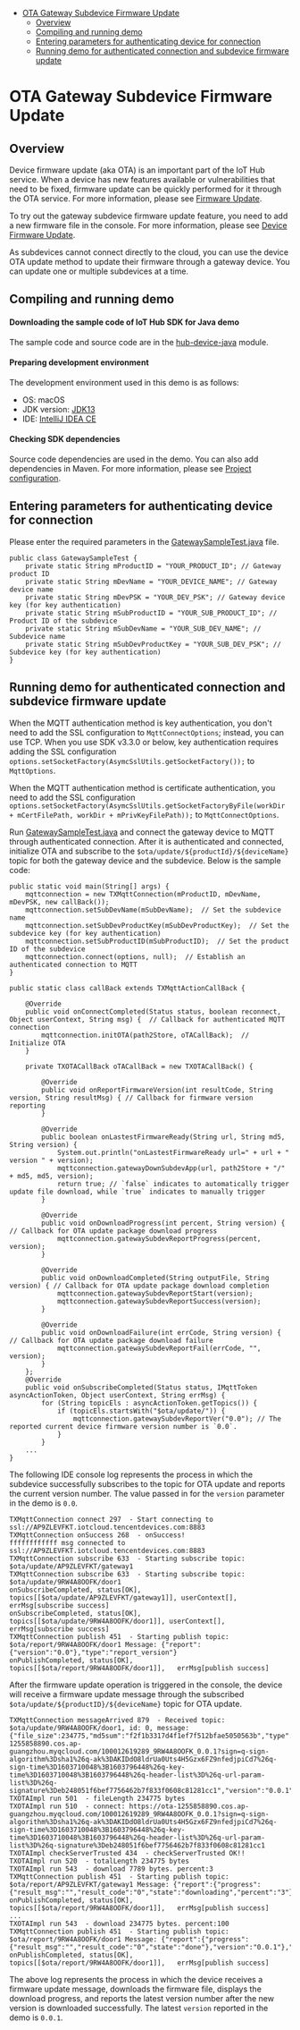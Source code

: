 * [OTA Gateway Subdevice Firmware Update](#OTA-Gateway-Subdevice-Firmware-Update)
  * [Overview](#Overview)
  * [Compiling and running demo](#Compiling-and-running-demo)
  * [Entering parameters for authenticating device for connection](#Entering-parameters-for-authenticating-device-for-connection)
  * [Running demo for authenticated connection and subdevice firmware update](#Running-demo-for-authenticated-connection-and-subdevice-firmware-update)

# OTA Gateway Subdevice Firmware Update
## Overview

Device firmware update (aka OTA) is an important part of the IoT Hub service. When a device has new features available or vulnerabilities that need to be fixed, firmware update can be quickly performed for it through the OTA service. For more information, please see [Firmware Update](https://cloud.tencent.com/document/product/634/14673).

To try out the gateway subdevice firmware update feature, you need to add a new firmware file in the console. For more information, please see [Device Firmware Update](https://cloud.tencent.com/document/product/634/14674).

As subdevices cannot connect directly to the cloud, you can use the device OTA update method to update their firmware through a gateway device. You can update one or multiple subdevices at a time.

## Compiling and running demo

#### Downloading the sample code of IoT Hub SDK for Java demo

The sample code and source code are in the [hub-device-java](../../../hub-device-java) module.

#### Preparing development environment

The development environment used in this demo is as follows:

* OS: macOS
* JDK version: [JDK13](https://www.oracle.com/java/technologies/javase-jdk13-downloads.html)
* IDE: [IntelliJ IDEA CE](https://www.jetbrains.com/idea/)

#### Checking SDK dependencies

Source code dependencies are used in the demo. You can also add dependencies in Maven. For more information, please see [Project configuration](../../../hub-device-java/PRELIM__README_EN-US.md#Project-configuration).

## Entering parameters for authenticating device for connection

Please enter the required parameters in the [GatewaySampleTest.java](../../../hub-device-java/src/test/java/com/tencent/iot/hub/device/java/core/gateway/GatewaySampleTest.java) file.
```
public class GatewaySampleTest {
    private static String mProductID = "YOUR_PRODUCT_ID"; // Gateway product ID
	private static String mDevName = "YOUR_DEVICE_NAME"; // Gateway device name
	private static String mDevPSK = "YOUR_DEV_PSK"; // Gateway device key (for key authentication)
	private static String mSubProductID = "YOUR_SUB_PRODUCT_ID"; // Product ID of the subdevice
	private static String mSubDevName = "YOUR_SUB_DEV_NAME"; // Subdevice name
	private static String mSubDevProductKey = "YOUR_SUB_DEV_PSK"; // Subdevice key (for key authentication)
}
```

## Running demo for authenticated connection and subdevice firmware update

When the MQTT authentication method is key authentication, you don't need to add the SSL configuration to `MqttConnectOptions`; instead, you can use TCP. When you use SDK v3.3.0 or below, key authentication requires adding the SSL configuration `options.setSocketFactory(AsymcSslUtils.getSocketFactory());` to `MqttOptions`.

When the MQTT authentication method is certificate authentication, you need to add the SSL configuration `options.setSocketFactory(AsymcSslUtils.getSocketFactoryByFile(workDir + mCertFilePath, workDir + mPrivKeyFilePath));` to `MqttConnectOptions`.

Run [GatewaySampleTest.java](../../../hub-device-java/src/test/java/com/tencent/iot/hub/device/java/core/gateway/GatewaySampleTest.java) and connect the gateway device to MQTT through authenticated connection. After it is authenticated and connected, initialize OTA and subscribe to the `$ota/update/${productId}/${deviceName}` topic for both the gateway device and the subdevice. Below is the sample code:

```
public static void main(String[] args) {
    mqttconnection = new TXMqttConnection(mProductID, mDevName, mDevPSK, new callBack());
    mqttconnection.setSubDevName(mSubDevName);  // Set the subdevice name
    mqttconnection.setSubDevProductKey(mSubDevProductKey);  // Set the subdevice key (for key authentication)
    mqttconnection.setSubProductID(mSubProductID);  // Set the product ID of the subdevice
    mqttconnection.connect(options, null);  // Establish an authenticated connection to MQTT
}

public static class callBack extends TXMqttActionCallBack {

    @Override
    public void onConnectCompleted(Status status, boolean reconnect, Object userContext, String msg) {  // Callback for authenticated MQTT connection
        mqttconnection.initOTA(path2Store, oTACallBack);  // Initialize OTA
    }

    private TXOTACallBack oTACallBack = new TXOTACallBack() {

        @Override
        public void onReportFirmwareVersion(int resultCode, String version, String resultMsg) { // Callback for firmware version reporting
        }

        @Override
        public boolean onLastestFirmwareReady(String url, String md5, String version) {
        	System.out.println("onLastestFirmwareReady url=" + url + " version " + version);
        	mqttconnection.gatewayDownSubdevApp(url, path2Store + "/" + md5, md5, version);
        	return true; // `false` indicates to automatically trigger update file download, while `true` indicates to manually trigger
        }

        @Override
        public void onDownloadProgress(int percent, String version) { // Callback for OTA update package download progress
        	mqttconnection.gatewaySubdevReportProgress(percent, version);
        }

        @Override
        public void onDownloadCompleted(String outputFile, String version) { // Callback for OTA update package download completion
        	mqttconnection.gatewaySubdevReportStart(version);
        	mqttconnection.gatewaySubdevReportSuccess(version);
        }

        @Override
        public void onDownloadFailure(int errCode, String version) { // Callback for OTA update package download failure
        	mqttconnection.gatewaySubdevReportFail(errCode, "", version);
        }
    };
    @Override
    public void onSubscribeCompleted(Status status, IMqttToken asyncActionToken, Object userContext, String errMsg) {
        for (String topicEls : asyncActionToken.getTopics()) {
            if (topicEls.startsWith("$ota/update/")) {
                mqttconnection.gatewaySubdevReportVer("0.0"); // The reported current device firmware version number is `0.0`.
            }
        }
    ...
}
```

The following IDE console log represents the process in which the subdevice successfully subscribes to the topic for OTA update and reports the current version number. The value passed in for the `version` parameter in the demo is `0.0`.

```
TXMqttConnection connect 297  - Start connecting to ssl://AP9ZLEVFKT.iotcloud.tencentdevices.com:8883
TXMqttConnection onSuccess 268  - onSuccess!
ffffffffffff msg connected to ssl://AP9ZLEVFKT.iotcloud.tencentdevices.com:8883
TXMqttConnection subscribe 633  - Starting subscribe topic: $ota/update/AP9ZLEVFKT/gateway1
TXMqttConnection subscribe 633  - Starting subscribe topic: $ota/update/9RW4A8OOFK/door1
onSubscribeCompleted, status[OK], topics[[$ota/update/AP9ZLEVFKT/gateway1]], userContext[], errMsg[subscribe success]
onSubscribeCompleted, status[OK], topics[[$ota/update/9RW4A8OOFK/door1]], userContext[], errMsg[subscribe success]
TXMqttConnection publish 451  - Starting publish topic: $ota/report/9RW4A8OOFK/door1 Message: {"report":{"version":"0.0"},"type":"report_version"}
onPublishCompleted, status[OK], topics[[$ota/report/9RW4A8OOFK/door1]],   errMsg[publish success]
```

After the firmware update operation is triggered in the console, the device will receive a firmware update message through the subscribed `$ota/update/${productID}/${deviceName}` topic for OTA update.

```
TXMqttConnection messageArrived 879  - Received topic: $ota/update/9RW4A8OOFK/door1, id: 0, message: {"file_size":234775,"md5sum":"f2f1b3317d4f1ef7f512bfae5050563b","type":"update_firmware","url":"https://ota-1255858890.cos.ap-guangzhou.myqcloud.com/100012619289_9RW4A8OOFK_0.0.1?sign=q-sign-algorithm%3Dsha1%26q-ak%3DAKIDdO8ldrUa0Uts4H5Gzx6FZ9nfedjpiCd7%26q-sign-time%3D1603710048%3B1603796448%26q-key-time%3D1603710048%3B1603796448%26q-header-list%3D%26q-url-param-list%3D%26q-signature%3Deb248051f6bef7756462b7f833f0608c81281cc1","version":"0.0.1"}
TXOTAImpl run 501  - fileLength 234775 bytes
TXOTAImpl run 510  - connect: https://ota-1255858890.cos.ap-guangzhou.myqcloud.com/100012619289_9RW4A8OOFK_0.0.1?sign=q-sign-algorithm%3Dsha1%26q-ak%3DAKIDdO8ldrUa0Uts4H5Gzx6FZ9nfedjpiCd7%26q-sign-time%3D1603710048%3B1603796448%26q-key-time%3D1603710048%3B1603796448%26q-header-list%3D%26q-url-param-list%3D%26q-signature%3Deb248051f6bef7756462b7f833f0608c81281cc1
TXOTAImpl checkServerTrusted 434  - checkServerTrusted OK!!
TXOTAImpl run 520  - totalLength 234775 bytes
TXOTAImpl run 543  - download 7789 bytes. percent:3
TXMqttConnection publish 451  - Starting publish topic: $ota/report/AP9ZLEVFKT/gateway1 Message: {"report":{"progress":{"result_msg":"","result_code":"0","state":"downloading","percent":"3"},"version":"0.0.1"},"type":"report_progress"}
onPublishCompleted, status[OK], topics[[$ota/report/9RW4A8OOFK/door1]],   errMsg[publish success]
...
TXOTAImpl run 543  - download 234775 bytes. percent:100
TXMqttConnection publish 451  - Starting publish topic: $ota/report/9RW4A8OOFK/door1 Message: {"report":{"progress":{"result_msg":"","result_code":"0","state":"done"},"version":"0.0.1"},"type":"report_progress"}
onPublishCompleted, status[OK], topics[[$ota/report/9RW4A8OOFK/door1]],   errMsg[publish success]
```
The above log represents the process in which the device receives a firmware update message, downloads the firmware file, displays the download progress, and reports the latest version number after the new version is downloaded successfully. The latest `version` reported in the demo is `0.0.1`.